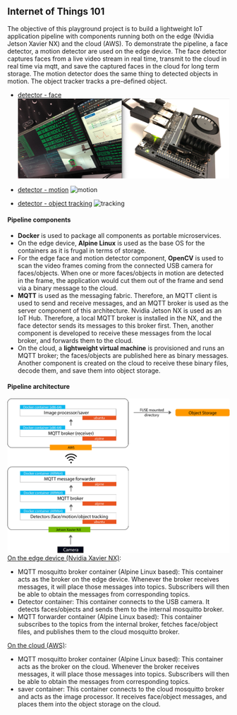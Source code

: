 ## Internet of Things 101
The objective of this playground project is to build a lightweight IoT application pipeline with components running both on the edge (Nvidia Jetson Xavier NX) and the cloud (AWS). To demonstrate the pipeline, a face detector, a motion detector are used on the edge device. The face detector captures faces from a live video stream in real time, transmit to the cloud in real time via mqtt, and save the captured faces in the cloud for long term storage. The motion detector does the same thing to detected objects in motion. The object tracker tracks a pre-defined object.

- [detector - face](https://github.com/chenliny/IoT/blob/master/IoT_101/xavier/detector/detector.py)
![completion](IoT_101/images/demo.png)

- [detector - motion](https://github.com/chenliny/IoT/blob/master/IoT_101/xavier/detector/detector_motion_v2.py)
![motion](IoT_101/images/motion.gif)

- [detector - object tracking](https://github.com/chenliny/IoT/blob/master/IoT_101/xavier/detector/detector_tracking.py)
![tracking](IoT_101/images/tracking.gif)

#### Pipeline components
- **Docker** is used to package all components as portable microservices.
- On the edge device, **Alpine Linux** is used as the base OS for the containers as it is frugal in terms of storage.
- For the edge face and motion detector component, **OpenCV** is used to scan the video frames coming from the connected USB camera for faces/objects. When one or more faces/objects in motion are detected in the frame, the application would cut them out of the frame and send via a binary message to the cloud.
- **MQTT** is used as the messaging fabric. Therefore, an MQTT client is used to send and receive messages, and an MQTT broker is used as the server component of this architecture. Nvidia Jetson NX is used as an IoT Hub. Therefore, a local MQTT broker is installed in the NX, and the face detector sends its messages to this broker first. Then, another component is developed to receive these messages from the local broker, and forwards them to the cloud.
- On the cloud, a **lightweight virtual machine** is provisioned and runs an MQTT broker; the faces/objects are published here as binary messages. Another component is created on the cloud to receive these binary files, decode them, and save them into object storage.

#### Pipeline architecture
![pipeline](IoT_101/images/pipeline_v2.png)
[On the edge device (Nvidia Xavier NX)](https://github.com/chenliny/IoT/tree/master/IoT_101/xavier):
- MQTT mosquitto broker container (Alpine Linux based): This container acts as the broker on the edge device. Whenever the broker receives messages, it will place those messages into topics. Subscribers will then be able to obtain the messages from corresponding topics.
- Detector container: This container connects to the USB camera. It detects faces/objects and sends them to the internal mosquitto broker.
- MQTT forwarder container (Alpine Linux based): This container subscribes to the topics from the internal broker, fetches face/object files, and publishes them to the cloud mosquitto broker.

[On the cloud (AWS)](https://github.com/chenliny/IoT/tree/master/IoT_101/aws):
- MQTT mosquitto broker container (Alpine Linux based): This container acts as the broker on the cloud. Whenever the broker receives messages, it will place those messages into topics. Subscribers will then be able to obtain the messages from corresponding topics.
- saver container: This container connects to the cloud mosquitto broker and acts as the image processor. It receives face/object messages, and places them into the object storage on the cloud.
